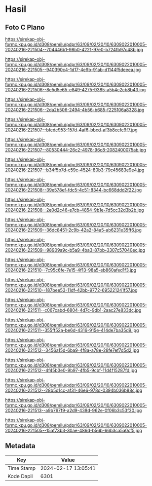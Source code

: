 # Hasil

## Foto C Plano

https://sirekap-obj-formc.kpu.go.id/d308/pemilu/pdpr/63/09/02/20/10/6309022010005-20240216-221504--704446b1-98b0-4221-97e0-b724fb97c48b.jpg

https://sirekap-obj-formc.kpu.go.id/d308/pemilu/pdpr/63/09/02/20/10/6309022010005-20240216-221505--940390c4-1d17-4e9b-91ab-d1144f5deeea.jpg

https://sirekap-obj-formc.kpu.go.id/d308/pemilu/pdpr/63/09/02/20/10/6309022010005-20240216-221506--8e5d5e65-e849-4275-9385-a5b4c2cb8b43.jpg

https://sirekap-obj-formc.kpu.go.id/d308/pemilu/pdpr/63/09/02/20/10/6309022010005-20240216-221506--2da2b506-2494-4b56-b685-f225106a8328.jpg

https://sirekap-obj-formc.kpu.go.id/d308/pemilu/pdpr/63/09/02/20/10/6309022010005-20240216-221507--bfcdc953-157d-4af6-bbcd-af3b8ecfc9f7.jpg

https://sirekap-obj-formc.kpu.go.id/d308/pemilu/pdpr/63/09/02/20/10/6309022010005-20240216-221507--80530444-26c2-4978-96c8-2082400075ab.jpg

https://sirekap-obj-formc.kpu.go.id/d308/pemilu/pdpr/63/09/02/20/10/6309022010005-20240216-221507--b34f5b7d-c59c-4524-80b3-79c45683e9e4.jpg

https://sirekap-obj-formc.kpu.go.id/d308/pemilu/pdpr/63/09/02/20/10/6309022010005-20240216-221508--39e578ef-fdc5-4c51-8344-bc668ddd2f22.jpg

https://sirekap-obj-formc.kpu.go.id/d308/pemilu/pdpr/63/09/02/20/10/6309022010005-20240216-221508--2e0d2c46-e7cb-4854-9b1e-7d5cc32d3b2b.jpg

https://sirekap-obj-formc.kpu.go.id/d308/pemilu/pdpr/63/09/02/20/10/6309022010005-20240216-221509--36dc8451-2c9b-42a2-84a5-ab6231e35ff6.jpg

https://sirekap-obj-formc.kpu.go.id/d308/pemilu/pdpr/63/09/02/20/10/6309022010005-20240216-221509--98909a9c-b5a9-4ba3-87bb-3307c57040ec.jpg

https://sirekap-obj-formc.kpu.go.id/d308/pemilu/pdpr/63/09/02/20/10/6309022010005-20240216-221510--7c95c6fe-7e15-4f13-98a5-eb860afed1f3.jpg

https://sirekap-obj-formc.kpu.go.id/d308/pemilu/pdpr/63/09/02/20/10/6309022010005-20240216-221510--187bee53-11df-42bb-9772-695221241f57.jpg

https://sirekap-obj-formc.kpu.go.id/d308/pemilu/pdpr/63/09/02/20/10/6309022010005-20240216-221511--c067cabd-6804-4d7c-9db1-2aac27e833dc.jpg

https://sirekap-obj-formc.kpu.go.id/d308/pemilu/pdpr/63/09/02/20/10/6309022010005-20240216-221511--355ff52a-be6d-4316-915e-414de7ba35d9.jpg

https://sirekap-obj-formc.kpu.go.id/d308/pemilu/pdpr/63/09/02/20/10/6309022010005-20240216-221512--3456a15d-6ba9-4f8a-a78e-28fe7ef7d5d2.jpg

https://sirekap-obj-formc.kpu.go.id/d308/pemilu/pdpr/63/09/02/20/10/6309022010005-20240216-221512--4f45b3e0-9b97-4fb5-9cbf-11d4f15287fd.jpg

https://sirekap-obj-formc.kpu.go.id/d308/pemilu/pdpr/63/09/02/20/10/6309022010005-20240216-221512--28b5d1cc-af31-46e6-978d-0394b036b88c.jpg

https://sirekap-obj-formc.kpu.go.id/d308/pemilu/pdpr/63/09/02/20/10/6309022010005-20240216-221513--a9b797f9-a2d9-438d-962e-0f06b3c53f30.jpg

https://sirekap-obj-formc.kpu.go.id/d308/pemilu/pdpr/63/09/02/20/10/6309022010005-20240216-221505--15af73b3-30ae-486d-b56b-66b3ca5a0cf5.jpg


## Metadata

| Key        | Value               |
| ---------- | ------------------- |
| Time Stamp | 2024-02-17 13:05:41 |
| Kode Dapil | 6301                |



